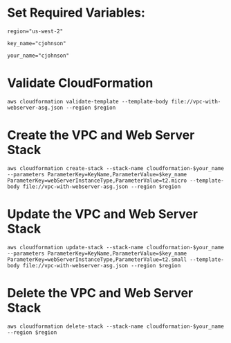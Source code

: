 # Set Required Variables:

`region="us-west-2"`

`key_name="cjohnson"`

`your_name="cjohnson"`

# Validate CloudFormation
`aws cloudformation validate-template --template-body file://vpc-with-webserver-asg.json --region $region`

# Create the VPC and Web Server Stack
`aws cloudformation create-stack --stack-name cloudformation-$your_name --parameters ParameterKey=KeyName,ParameterValue=$key_name ParameterKey=webServerInstanceType,ParameterValue=t2.micro --template-body file://vpc-with-webserver-asg.json --region $region`

# Update the VPC and Web Server Stack
`aws cloudformation update-stack --stack-name cloudformation-$your_name --parameters ParameterKey=KeyName,ParameterValue=$key_name ParameterKey=webServerInstanceType,ParameterValue=t2.small --template-body file://vpc-with-webserver-asg.json --region $region`

# Delete the VPC and Web Server Stack
`aws cloudformation delete-stack --stack-name cloudformation-$your_name --region $region`

